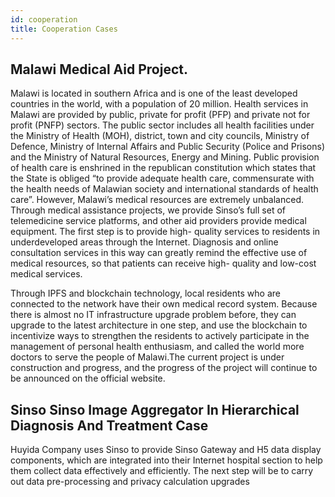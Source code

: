 ```yaml
---
id: cooperation
title: Cooperation Cases
---
```


## Malawi Medical Aid Project.

Malawi is located in southern Africa and is one of the least developed
countries in the world, with a population of 20 million. Health services in
Malawi are provided by public, private for profit (PFP) and private not for
profit (PNFP) sectors. The public sector includes all health facilities under
the Ministry of Health (MOH), district, town and city councils, Ministry of
Defence, Ministry of Internal Affairs and Public Security (Police and
Prisons) and the Ministry of Natural Resources, Energy and Mining. Public
provision of health care is enshrined in the republican constitution which
states that the State is obliged “to provide adequate health care, commensurate with the health needs of Malawian society and
international standards of health care”. However, Malawi’s medical
resources are extremely unbalanced. Through medical assistance projects, we provide Sinso’s full set of telemedicine service platforms, and other
aid providers provide medical equipment. The first step is to provide high- quality services to residents in underdeveloped areas through the Internet. Diagnosis and online consultation services in this way can greatly remind
the effective use of medical resources, so that patients can receive high- quality and low-cost medical services.

Through IPFS and blockchain technology, local residents who are
connected to the network have their own medical record system. Because
there is almost no IT infrastructure upgrade problem before, they can
upgrade to the latest architecture in one step, and use the blockchain to
incentivize ways to strengthen the residents to actively participate in the
management of personal health enthusiasm, and called the world more
doctors to serve the people of Malawi.The current project is under
construction and progress, and the progress of the project will continue to
be announced on the official website.

## Sinso Sinso Image Aggregator In Hierarchical Diagnosis And Treatment Case

Huyida Company uses Sinso to provide Sinso Gateway and H5 data
display components, which are integrated into their Internet hospital
section to help them collect data effectively and efficiently. The next step
will be to carry out data pre-processing and privacy calculation upgrades
